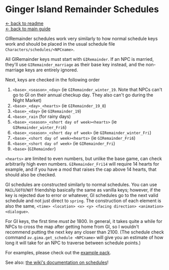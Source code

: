 ﻿Ginger Island Remainder Schedules
=================================

[← back to readme](../../README.md) <br/>
[← back to main guide](../README.md)

GIRemainder schedules work very similarly to how normal schedule keys work and should be placed in the usual schedule file `Characters/schedules/<NPCname>`.

All GIRemainder keys must start with `GIRemainder`. If an NPC is married, they'll use `GIRemainder_marriage` as their base key instead, and the non-marriage keys are entirely ignored.

Next, keys are checked in the following order

1. `<base>_<season>_<day>` (ie `GIRemainder_winter_19`. Note that NPCs can't go to GI on their annual checkup day. They also can't go during the Night Market)
2. `<base>_<day>_<hearts>` (ie `GIRemainder_19_8`)
3. `<base>_<day>` (ie `GIRemainder_19`)
4. `<base>_rain` (for rainy days)
5. `<base>_<season>_<short day of week><hearts>` (ie `GIRemainder_winter_Fri6`)
6. `<base>_<season>_<short day of week>` (ie `GIRemainder_winter_Fri`)
7. `<base>_<short day of week><hearts>` (ie `GIRemainder_Fri6`)
8. `<base>_<short day of week>` (ie `GIRemainder_Fri`)
9. `<base>` (`GIRemainder`)

`<hearts>` are limited to even numbers, but unlike the base game, can check arbitrarily high even numbers. `GIRemainder_Fri14` will require 14 hearts for example, and if you have a mod that raises the cap above 14 hearts, that should also be checked.

GI schedules are constructed similarly to normal schedules. You can use `MAIL`/`GOTO`/`NOT` friendship basically the same as vanilla keys; however, if the key is rejected due to error or whatever, GI schedules go to the next valid schedule and not just direct to `spring`. The construction of each element is also the same, `<time> <location> <x> <y> <facing direction> <animation> <dialogue>`.

For GI keys, the first time *must be* 1800. In general, it takes quite a while for NPCs to cross the map after getting home from GI, so I wouldn't recommend putting the next key any closer than 2100. (The schedule check command `av.gima.get_schedule <NPCname>` will give you an estimate of how long it will take for an NPC to traverse between schedule points.)

For examples, please check out the [example pack](https://github.com/atravita-mods/Ginger-Island-Mainland-Adjustments/blob/master/%5BCP%5D%20Ginger%20Island%20Mainland%20Adjustments/schedules.json).

See also: [the wiki's documentation on schedules](https://stardewvalleywiki.com/Modding:Schedule_data)!